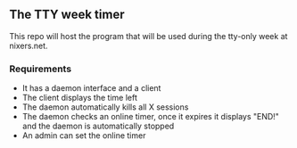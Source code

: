 The TTY week timer
------------------

This repo will host the program that will be used during the tty-only week at nixers.net.


### Requirements ###

* It has a daemon interface and a client
* The client displays the time left
* The daemon automatically kills all X sessions
* The daemon checks an online timer, once it expires it displays "END!" and the daemon is automatically stopped
* An admin can set the online timer
